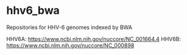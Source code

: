 # hhv6_bwa
Repositories for HHV-6 genomes indexed by BWA

HHV6A: https://www.ncbi.nlm.nih.gov/nuccore/NC_001664.4
HHV6B: https://www.ncbi.nlm.nih.gov/nuccore/NC_000898



